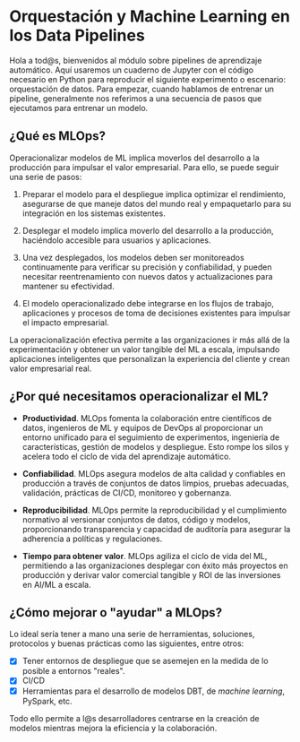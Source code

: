 # Orquestación y Machine Learning en los Data Pipelines

Hola a tod@s, bienvenidos al módulo sobre pipelines de aprendizaje automático. 
Aquí usaremos un cuaderno de Jupyter con el código necesario en Python para reproducir el siguiente experimento o escenario: orquestación de datos.
Para empezar, cuando hablamos de entrenar un pipeline, generalmente nos referimos a una secuencia de pasos que ejecutamos para entrenar un modelo.

## ¿Qué es MLOps?
Operacionalizar modelos de ML implica moverlos del desarrollo a la producción para impulsar el valor empresarial. Para ello, se puede seguir una serie
de pasos:

1. Preparar el modelo para el despliegue implica optimizar el rendimiento, asegurarse de que maneje datos del mundo real y empaquetarlo para su integración en los sistemas existentes.

2. Desplegar el modelo implica moverlo del desarrollo a la producción, haciéndolo accesible para usuarios y aplicaciones.

3. Una vez desplegados, los modelos deben ser monitoreados continuamente para verificar su precisión y confiabilidad, y pueden necesitar reentrenamiento con nuevos datos y actualizaciones para mantener su efectividad.

4. El modelo operacionalizado debe integrarse en los flujos de trabajo, aplicaciones y procesos de toma de decisiones existentes para impulsar el impacto empresarial.

La operacionalización efectiva permite a las organizaciones ir más allá de la experimentación y obtener un valor tangible del ML a escala, impulsando aplicaciones inteligentes que personalizan la experiencia del cliente y crean valor empresarial real.

## ¿Por qué necesitamos operacionalizar el ML?

* **Productividad**. MLOps fomenta la colaboración entre científicos de datos, ingenieros de ML y equipos de DevOps al proporcionar un entorno unificado para el seguimiento de experimentos, ingeniería de características, gestión de modelos y despliegue. Esto rompe los silos y acelera todo el ciclo de vida del aprendizaje automático.

* **Confiabilidad**. MLOps asegura modelos de alta calidad y confiables en producción a través de conjuntos de datos limpios, pruebas adecuadas, validación, prácticas de CI/CD, monitoreo y gobernanza.

* **Reproducibilidad**. MLOps permite la reproducibilidad y el cumplimiento normativo al versionar conjuntos de datos, código y modelos, proporcionando transparencia y capacidad de auditoría para asegurar la adherencia a políticas y regulaciones.

* **Tiempo para obtener valor**. MLOps agiliza el ciclo de vida del ML, permitiendo a las organizaciones desplegar con éxito más proyectos en producción y derivar valor comercial tangible y ROI de las inversiones en AI/ML a escala.

## ¿Cómo mejorar o "ayudar" a MLOps?

Lo ideal sería tener a mano una serie de herramientas, soluciones, protocolos y buenas prácticas como las siguientes, entre otros:

- [x] Tener entornos de despliegue que se asemejen en la medida de lo posible a entornos "reales".
- [x] CI/CD
- [x] Herramientas para el desarrollo de modelos DBT, de _machine learning_, PySpark, etc.

Todo ello permite a l@s desarrolladores centrarse en la creación de modelos mientras mejora la eficiencia y la colaboración.
